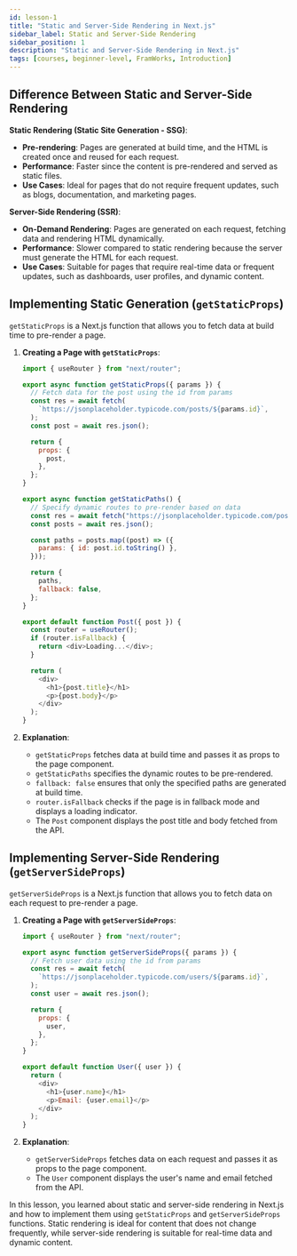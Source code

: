 ```yaml
---
id: lesson-1
title: "Static and Server-Side Rendering in Next.js"
sidebar_label: Static and Server-Side Rendering
sidebar_position: 1
description: "Static and Server-Side Rendering in Next.js"
tags: [courses, beginner-level, FramWorks, Introduction]
---
```


## Difference Between Static and Server-Side Rendering

**Static Rendering (Static Site Generation - SSG)**:

- **Pre-rendering**: Pages are generated at build time, and the HTML is created once and reused for each request.
- **Performance**: Faster since the content is pre-rendered and served as static files.
- **Use Cases**: Ideal for pages that do not require frequent updates, such as blogs, documentation, and marketing pages.

**Server-Side Rendering (SSR)**:

- **On-Demand Rendering**: Pages are generated on each request, fetching data and rendering HTML dynamically.
- **Performance**: Slower compared to static rendering because the server must generate the HTML for each request.
- **Use Cases**: Suitable for pages that require real-time data or frequent updates, such as dashboards, user profiles, and dynamic content.

## Implementing Static Generation (`getStaticProps`)

`getStaticProps` is a Next.js function that allows you to fetch data at build time to pre-render a page.

1. **Creating a Page with `getStaticProps`**:

   ```javascript title="pages/posts/[id].js"
   import { useRouter } from "next/router";

   export async function getStaticProps({ params }) {
     // Fetch data for the post using the id from params
     const res = await fetch(
       `https://jsonplaceholder.typicode.com/posts/${params.id}`,
     );
     const post = await res.json();

     return {
       props: {
         post,
       },
     };
   }

   export async function getStaticPaths() {
     // Specify dynamic routes to pre-render based on data
     const res = await fetch("https://jsonplaceholder.typicode.com/posts");
     const posts = await res.json();

     const paths = posts.map((post) => ({
       params: { id: post.id.toString() },
     }));

     return {
       paths,
       fallback: false,
     };
   }

   export default function Post({ post }) {
     const router = useRouter();
     if (router.isFallback) {
       return <div>Loading...</div>;
     }

     return (
       <div>
         <h1>{post.title}</h1>
         <p>{post.body}</p>
       </div>
     );
   }
   ```

2. **Explanation**:

   - `getStaticProps` fetches data at build time and passes it as props to the page component.
   - `getStaticPaths` specifies the dynamic routes to be pre-rendered.
   - `fallback: false` ensures that only the specified paths are generated at build time.
   - `router.isFallback` checks if the page is in fallback mode and displays a loading indicator.
   - The `Post` component displays the post title and body fetched from the API.

## Implementing Server-Side Rendering (`getServerSideProps`)

`getServerSideProps` is a Next.js function that allows you to fetch data on each request to pre-render a page.

1. **Creating a Page with `getServerSideProps`**:

   ```javascript title="pages/user/[id].js"
   import { useRouter } from "next/router";

   export async function getServerSideProps({ params }) {
     // Fetch user data using the id from params
     const res = await fetch(
       `https://jsonplaceholder.typicode.com/users/${params.id}`,
     );
     const user = await res.json();

     return {
       props: {
         user,
       },
     };
   }

   export default function User({ user }) {
     return (
       <div>
         <h1>{user.name}</h1>
         <p>Email: {user.email}</p>
       </div>
     );
   }
   ```

2. **Explanation**:

   - `getServerSideProps` fetches data on each request and passes it as props to the page component.
   - The `User` component displays the user's name and email fetched from the API.

In this lesson, you learned about static and server-side rendering in Next.js and how to implement them using `getStaticProps` and `getServerSideProps` functions. Static rendering is ideal for content that does not change frequently, while server-side rendering is suitable for real-time data and dynamic content.
